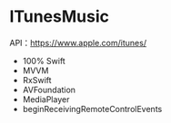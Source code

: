 # ITunesMusic

API：https://www.apple.com/itunes/
- 100% Swift
- MVVM 
- RxSwift
- AVFoundation
- MediaPlayer
- beginReceivingRemoteControlEvents
